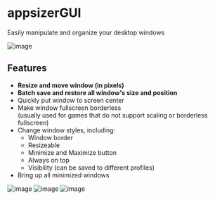 # appsizerGUI
Easily manipulate and organize your desktop windows

![image](https://github.com/user-attachments/assets/49a0ff30-cfdc-424e-8900-9ce420574e84)

## Features
- **Resize and move window (in pixels)**
- **Batch save and restore all window's size and position**  
- Quickly put window to screen center
- Make window fullscreen borderless  
  (usually used for games that do not support scaling or borderless fullscreen)
- Change window styles, including:
  - Window border
  - Resizeable
  - Minimize and Maximize button
  - Always on top
  - Visibility
  (can be saved to different profiles)
- Bring up all minimized windows

![image](https://github.com/user-attachments/assets/b01f4269-bfff-4e81-9335-288dc467be21)
![image](https://github.com/user-attachments/assets/6376c767-628f-43c2-9780-e047b845f6a9)
![image](https://github.com/user-attachments/assets/dccbc576-fd5a-4a6c-8a7d-6dc69a2500ed)
